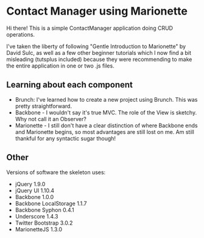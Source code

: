 # Contact Manager using Marionette
Hi there! This is a simple ContactManager application doing CRUD operations.

I've taken the liberty of following "Gentle Introduction to Marionette" by David Sulc, as well as a few other beginner tutorials which I now find a bit misleading (tutsplus included) because they were recommending to make the entire application in one or two .js files. 

## Learning about each component
* Brunch: I've learned how to create a new project using Brunch. This was pretty straightforward. 
* Backbone - I wouldn't say it's true MVC. The role of the View is sketchy. Why not call it an Observer?
* Marionette - I still don't have a clear distinction of where Backbone ends and Marionette begins, so most advantages are still lost on me. Am still thankful for any syntactic sugar though!

## Other
Versions of software the skeleton uses:

* jQuery 1.9.0
* jQuery UI 1.10.4
* Backbone 1.0.0
* Backbone LocalStorage 1.1.7
* Backbone Syphon 0.4.1
* Underscore 1.4.3
* Twitter Bootstrap 3.0.2
* MarionetteJS 1.3.0



